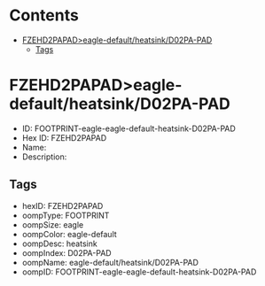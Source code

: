



Contents
========

* [FZEHD2PAPAD>eagle-default/heatsink/D02PA-PAD](#fzehd2papadeagle-defaultheatsinkd02pa-pad)
	* [Tags](#tags)

# FZEHD2PAPAD>eagle-default/heatsink/D02PA-PAD

- ID: FOOTPRINT-eagle-eagle-default-heatsink-D02PA-PAD
- Hex ID: FZEHD2PAPAD
- Name: 
- Description: 

## Tags

- hexID: FZEHD2PAPAD
- oompType: FOOTPRINT
- oompSize: eagle
- oompColor: eagle-default
- oompDesc: heatsink
- oompIndex: D02PA-PAD
- oompName: eagle-default/heatsink/D02PA-PAD
- oompID: FOOTPRINT-eagle-eagle-default-heatsink-D02PA-PAD
